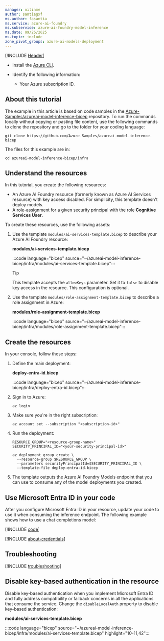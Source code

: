 ```yaml
---
manager: nitinme
author: santiagxf
ms.author: fasantia 
ms.service: azure-ai-foundry
ms.subservice: azure-ai-foundry-model-inference
ms.date: 09/26/2025
ms.topic: include
zone_pivot_groups: azure-ai-models-deployment
---
```


[!INCLUDE [Header](intro.md)]

* Install the [Azure CLI](/cli/azure/).

* Identify the following information:

  * Your Azure subscription ID.

## About this tutorial

The example in this article is based on code samples in the [Azure-Samples/azureai-model-inference-bicep](https://github.com/Azure-Samples/azureai-model-inference-bicep) repository. To run the commands locally without copying or pasting file content, use the following commands to clone the repository and go to the folder for your coding language:

```azurecli
git clone https://github.com/Azure-Samples/azureai-model-inference-bicep
```

The files for this example are in:

```azurecli
cd azureai-model-inference-bicep/infra
```

## Understand the resources

In this tutorial, you create the following resources:


* An Azure AI Foundry resource (formerly known as Azure AI Services resource) with key access disabled. For simplicity, this template doesn't deploy models.
* A role-assignment for a given security principal with the role **Cognitive Services User**.

To create these resources, use the following assets:

1. Use the template `modules/ai-services-template.bicep` to describe your Azure AI Foundry resource:

    __modules/ai-services-template.bicep__

    :::code language="bicep" source="~/azureai-model-inference-bicep/infra/modules/ai-services-template.bicep":::

    > [!TIP]
    > This template accepts the `allowKeys` parameter. Set it to `false` to disable key access in the resource. This configuration is optional.

1. Use the template `modules/role-assignment-template.bicep` to describe a role assignment in Azure:

    __modules/role-assignment-template.bicep__

    :::code language="bicep" source="~/azureai-model-inference-bicep/infra/modules/role-assignment-template.bicep":::

## Create the resources

In your console, follow these steps:

1. Define the main deployment:

    __deploy-entra-id.bicep__

    :::code language="bicep" source="~/azureai-model-inference-bicep/infra/deploy-entra-id.bicep":::

1. Sign in to Azure:

    ```azurecli
    az login
    ```

1. Make sure you're in the right subscription:

    ```azurecli
    az account set --subscription "<subscription-id>"
    ```

1. Run the deployment:

    ```azurecli
    RESOURCE_GROUP="<resource-group-name>"
    SECURITY_PRINCIPAL_ID="<your-security-principal-id>"
    
    az deployment group create \
      --resource-group $RESOURCE_GROUP \
      --parameters securityPrincipalId=$SECURITY_PRINCIPAL_ID \
      --template-file deploy-entra-id.bicep
    ```

1. The template outputs the Azure AI Foundry Models endpoint that you can use to consume any of the model deployments you created.


## Use Microsoft Entra ID in your code

After you configure Microsoft Entra ID in your resource, update your code to use it when consuming the inference endpoint. The following example shows how to use a chat completions model:

[!INCLUDE [code](../code-create-chat-client-entra.md)]

[!INCLUDE [about-credentials](about-credentials.md)]

## Troubleshooting

[!INCLUDE [troubleshooting](troubleshooting.md)]

## Disable key-based authentication in the resource

Disable key-based authentication when you implement Microsoft Entra ID and fully address compatibility or fallback concerns in all the applications that consume the service. Change the `disableLocalAuth` property to disable key-based authentication:

__modules/ai-services-template.bicep__

:::code language="bicep" source="~/azureai-model-inference-bicep/infra/modules/ai-services-template.bicep" highlight="10-11,42":::
